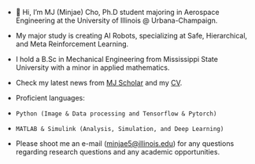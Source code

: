 - 👋 Hi, I’m MJ (Minjae) Cho, Ph.D student majoring in Aerospace Engineering at the University of Illinois @ Urbana-Champaign.
- My major study is creating AI Robots, specializing at Safe, Hierarchical, and Meta Reinforcement Learning.
- I hold a B.Sc in Mechanical Engineering from Mississippi State University with a minor in applied mathematics.
- Check my latest news from [MJ Scholar](https://scholar.google.com/citations?user=w2klAW4AAAAJ&hl=en) and my [CV](https://drive.google.com/file/d/14wjQewj5iw-F0_BXZlzLKIw55ghL9yxE/view?usp=sharing).

- Proficient languages:
-     Python (Image & Data processing and Tensorflow & Pytorch)
-     MATLAB & Simulink (Analysis, Simulation, and Deep Learning)
- Please shoot me an e-mail (minjae5@illinois.edu) for any questions regarding research questions and any academic opportunities.
<!---
Mgineer117/Mgineer117 is a ✨ special ✨ repository because its `README.md` (this file) appears on your GitHub profile.
You can click the Preview link to take a look at your changes.
--->
